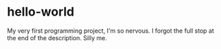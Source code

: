 # hello-world
My very first programming project, I'm so nervous.
I forgot the full stop at the end of the description. Silly me.
